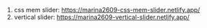 1. css mem slider: https://marina2609-css-mem-slider.netlify.app/
2. vertical slider: https://marina2609-vertical-slider.netlify.app/
